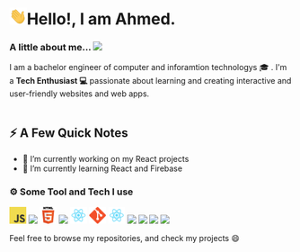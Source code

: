 <h1> <img src="https://raw.githubusercontent.com/ABSphreak/ABSphreak/master/gifs/Hi.gif" height="30px">Hello!, I am Ahmed. </h1>
</h1>

### A little about me...  <img src="https://media.giphy.com/media/VgCDAzcKvsR6OM0uWg/giphy.gif" width="50"> 
I am a bachelor engineer of computer and inforamtion technologys 🎓 . I'm a **Tech Enthusiast 💻** passionate about learning and creating interactive and user-friendly websites and web apps.  <br/><br/>

## ⚡️ A Few Quick Notes
- 🔭 I’m currently working on my React projects
- 🌱 I’m currently learning React and Firebase


### ⚙️ Some Tool and Tech I use

<code><img height="30" src="https://raw.githubusercontent.com/github/explore/80688e429a7d4ef2fca1e82350fe8e3517d3494d/topics/javascript/javascript.png"></code>
<code><img height="30" src="https://avatars3.githubusercontent.com/u/9950313?s=200&v=4"></code>
<code><img height="30" src="https://raw.githubusercontent.com/github/explore/80688e429a7d4ef2fca1e82350fe8e3517d3494d/topics/html/html.png"></code>
<code><img height="30" src="https://avatars1.githubusercontent.com/u/1517864?s=200&v=4"></code>
<code><img height="30" src="https://raw.githubusercontent.com/github/explore/80688e429a7d4ef2fca1e82350fe8e3517d3494d/topics/react/react.png" alt="react"></code>
<code><img height="30" src="https://raw.githubusercontent.com/devicons/devicon/master/icons/git/git-original.svg" alt="git"></code>
<code><img height="30" src="https://raw.githubusercontent.com/github/explore/80688e429a7d4ef2fca1e82350fe8e3517d3494d/topics/react/react.png" alt="react"></code>
<code><img height="30" src="https://skillicons.dev/icons?i=bootstrap"/></code>
<code><img height="30" src="https://skillicons.dev/icons?i=github"/></code>
<code><img height="30" src="https://skillicons.dev/icons?i=vscode"/></code>
<code><img height="30" src="https://skillicons.dev/icons?i=visualstudio"/></code>

Feel free to browse my repositories, and check my projects 😄
